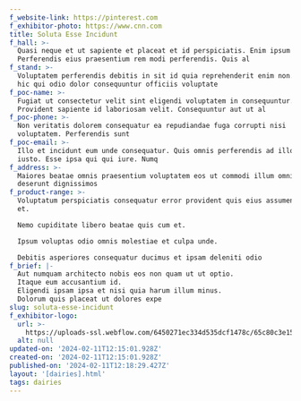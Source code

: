 ```yaml
---
f_website-link: https://pinterest.com
f_exhibitor-photo: https://www.cnn.com
title: Soluta Esse Incidunt
f_hall: >-
  Quasi neque et ut sapiente et placeat et id perspiciatis. Enim ipsum magnam.
  Perferendis eius praesentium rem modi perferendis. Quis al
f_stand: >-
  Voluptatem perferendis debitis in sit id quia reprehenderit enim non. Et quae
  hic qui odio dolor consequuntur officiis voluptate
f_poc-name: >-
  Fugiat ut consectetur velit sint eligendi voluptatem in consequuntur.
  Provident sapiente id laboriosam velit. Consequuntur aut ut al
f_poc-phone: >-
  Non veritatis dolorem consequatur ea repudiandae fuga corrupti nisi
  voluptatem. Perferendis sunt 
f_poc-email: >-
  Illo et incidunt eum unde consequatur. Quis omnis perferendis ad illo maiores
  iusto. Esse ipsa qui qui iure. Numq
f_address: >-
  Maiores beatae omnis praesentium voluptatem eos ut commodi illum omnis. Iste
  deserunt dignissimos 
f_product-range: >-
  Voluptatum perspiciatis consequatur error provident quis eius assumenda esse
  et.

  Nemo cupiditate libero beatae quis cum et.

  Ipsum voluptas odio omnis molestiae et culpa unde.

  Debitis asperiores consequatur ducimus et ipsam deleniti odio 
f_brief: |-
  Aut numquam architecto nobis eos non quam ut ut optio.
  Itaque eum accusantium id.
  Eligendi ipsam ipsa et nisi quia harum illum minus.
  Dolorum quis placeat ut dolores expe
slug: soluta-esse-incidunt
f_exhibitor-logo:
  url: >-
    https://uploads-ssl.webflow.com/6450271ec334d535dcf1478c/65c80c3e15a8106a1d771e8e_image11.jpeg
  alt: null
updated-on: '2024-02-11T12:15:01.928Z'
created-on: '2024-02-11T12:15:01.928Z'
published-on: '2024-02-11T12:18:29.427Z'
layout: '[dairies].html'
tags: dairies
---
```



